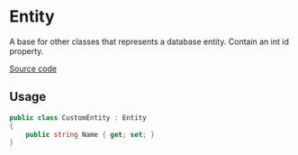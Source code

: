 ﻿# Entity

A base for other classes that represents a database entity. Contain an int id property.

[Source code](../src/ArturRios.Common.Data/Entity.cs)

## Usage

```csharp
public class CustomEntity : Entity
{
    public string Name { get; set; }
}
```
